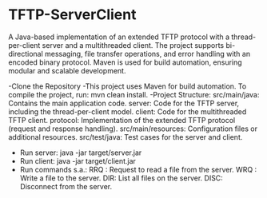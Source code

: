 # TFTP-ServerClient
A Java-based implementation of an extended TFTP protocol with a thread-per-client server and a multithreaded client. The project supports bi-directional messaging, file transfer operations, and error handling with an encoded binary protocol. Maven is used for build automation, ensuring modular and scalable development.

-Clone the Repository
-This project uses Maven for build automation. To compile the project, run: mvn clean install.
-Project Structure:
      src/main/java: Contains the main application code.
      server: Code for the TFTP server, including the thread-per-client model.
      client: Code for the multithreaded TFTP client.
      protocol: Implementation of the extended TFTP protocol (request and response handling).
      src/main/resources: Configuration files or additional resources.
      src/test/java: Test cases for the server and client.
- Run server: java -jar target/server.jar
- Run client: java -jar target/client.jar
- Run commands s.a.:
      RRQ <filename>: Request to read a file from the server.
      WRQ <filename>: Write a file to the server.
      DIR: List all files on the server.
      DISC: Disconnect from the server.
